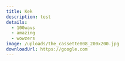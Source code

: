 ```yaml
---
title: Kek
description: test
details:
  - 100wavs
  - amazing
  - wowzers
image: /uploads/the_cassette808_200x200.jpg
downloadUrl: https://google.com
---
```

